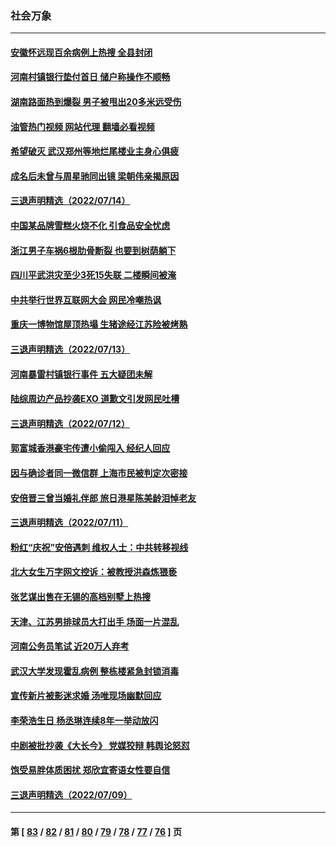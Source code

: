 ### 社会万象
---
#### [安徽怀远现百余病例上热搜 全县封闭](../../pages/ncid282/n13781512.md?07160045) 
#### [河南村镇银行垫付首日 储户称操作不顺畅](../../pages/ncid282/n13781540.md?07160045) 
#### [湖南路面热到爆裂 男子被甩出20多米远受伤](../../pages/ncid282/n13781453.md?07160045) 
#### [油管热门视频 网站代理 翻墙必看视频](http://209.222.30.114:81/youtube.html?07160045)
#### [希望破灭 武汉郑州等地烂尾楼业主身心俱疲](../../pages/ncid282/n13781370.md?07160045) 
#### [成名后未曾与周星驰同出镜 梁朝伟亲揭原因](../../pages/ncid282/n13781025.md?07160045) 
#### [三退声明精选（2022/07/14）](../../pages/ncid282/n13781207.md?07160045) 
#### [中国某品牌雪糕火烧不化 引食品安全忧虑](../../pages/ncid282/n13781015.md?07160045) 
#### [浙江男子车祸6根肋骨断裂 也要到树荫躺下](../../pages/ncid282/n13780698.md?07160045) 
#### [四川平武洪灾至少3死15失联 二楼瞬间被淹](../../pages/ncid282/n13780649.md?07160045) 
#### [中共举行世界互联网大会 网民冷嘲热讽](../../pages/ncid282/n13780577.md?07160045) 
#### [重庆一博物馆屋顶热塌 生猪途经江苏险被烤熟](../../pages/ncid282/n13780456.md?07160045) 
#### [三退声明精选（2022/07/13）](../../pages/ncid282/n13780484.md?07160045) 
#### [河南暴雷村镇银行事件 五大疑团未解](../../pages/ncid282/n13779809.md?07160045) 
#### [陆综周边产品抄袭EXO 道歉文引发网民吐槽](../../pages/ncid282/n13779492.md?07160045) 
#### [三退声明精选（2022/07/12）](../../pages/ncid282/n13779668.md?07160045) 
#### [郭富城香港豪宅传遭小偷闯入 经纪人回应](../../pages/ncid282/n13779446.md?07160045) 
#### [因与确诊者同一微信群 上海市民被判定次密接](../../pages/ncid282/n13778966.md?07160045) 
#### [安倍晋三曾当婚礼伴郎 旅日港星陈美龄泪悼老友](../../pages/ncid282/n13778700.md?07160045) 
#### [三退声明精选（2022/07/11）](../../pages/ncid282/n13778854.md?07160045) 
#### [粉红“庆祝”安倍遇刺 维权人士：中共转移视线](../../pages/ncid282/n13778704.md?07160045) 
#### [北大女生万字网文控诉：被教授洪森炼猥亵](../../pages/ncid282/n13778626.md?07160045) 
#### [张艺谋出售在无锡的高档别墅上热搜](../../pages/ncid282/n13778444.md?07160045) 
#### [天津、江苏男排球员大打出手 场面一片混乱](../../pages/ncid282/n13778385.md?07160045) 
#### [河南公务员笔试 近20万人弃考](../../pages/ncid282/n13778340.md?07160045) 
#### [武汉大学发现霍乱病例 整栋楼紧急封锁消毒](../../pages/ncid282/n13778353.md?07160045) 
#### [宣传新片被影迷求婚 汤唯现场幽默回应](../../pages/ncid282/n13777764.md?07160045) 
#### [李荣浩生日 杨丞琳连续8年一举动放闪](../../pages/ncid282/n13777935.md?07160045) 
#### [中剧被批抄袭《大长今》 党媒狡辩 韩舆论怒怼](../../pages/ncid282/n13777726.md?07160045) 
#### [饱受易胖体质困扰 郑欣宜寄语女性要自信](../../pages/ncid282/n13777322.md?07160045) 
#### [三退声明精选（2022/07/09）](../../pages/ncid282/n13777441.md?07160045) 

---
#### 第 [ [83](./83.md?07160045) / [82](./82.md?07160045) / [81](./81.md?07160045) / [80](./80.md?07160045) / [79](./79.md?07160045) / [78](./78.md?07160045) / [77](./77.md?07160045) / [76](./76.md?07160045) ] 页
